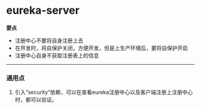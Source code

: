 # eureka-server
**要点**
- 注册中心不要将自身注册上去
- 在开发时，将自保护关闭，方便开发，但是上生产环境后，要将自保护开启
- 注册中心自身不获取注册表上的信息
***
### 通用点
1. 引入“security”依赖，可以在查看eureka注册中心以及客户端注册上注册中心时，都可以验证。
